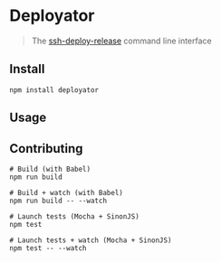 # Deployator

> The [ssh-deploy-release](https://github.com/la-haute-societe/ssh-deploy-release) command line interface

## Install

```
npm install deployator
```

## Usage



## Contributing

```
# Build (with Babel)
npm run build

# Build + watch (with Babel)
npm run build -- --watch

# Launch tests (Mocha + SinonJS)
npm test

# Launch tests + watch (Mocha + SinonJS)
npm test -- --watch
```